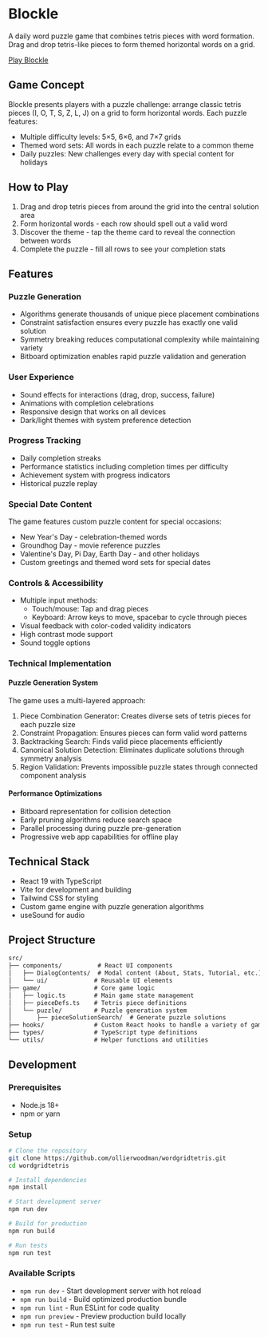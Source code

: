 # Blockle

A daily word puzzle game that combines tetris pieces with word formation. Drag and drop tetris-like pieces to form themed horizontal words on a grid.

[Play Blockle](https://blockle.au)

## Game Concept

Blockle presents players with a puzzle challenge: arrange classic tetris pieces (I, O, T, S, Z, L, J) on a grid to form horizontal words. Each puzzle features:

- Multiple difficulty levels: 5×5, 6×6, and 7×7 grids
- Themed word sets: All words in each puzzle relate to a common theme
- Daily puzzles: New challenges every day with special content for holidays

## How to Play

1. Drag and drop tetris pieces from around the grid into the central solution area
2. Form horizontal words - each row should spell out a valid word
3. Discover the theme - tap the theme card to reveal the connection between words
4. Complete the puzzle - fill all rows to see your completion stats

## Features

### Puzzle Generation

- Algorithms generate thousands of unique piece placement combinations
- Constraint satisfaction ensures every puzzle has exactly one valid solution
- Symmetry breaking reduces computational complexity while maintaining variety
- Bitboard optimization enables rapid puzzle validation and generation

### User Experience

- Sound effects for interactions (drag, drop, success, failure)
- Animations with completion celebrations
- Responsive design that works on all devices
- Dark/light themes with system preference detection

### Progress Tracking

- Daily completion streaks
- Performance statistics including completion times per difficulty
- Achievement system with progress indicators
- Historical puzzle replay

### Special Date Content

The game features custom puzzle content for special occasions:

- New Year's Day - celebration-themed words
- Groundhog Day - movie reference puzzles
- Valentine's Day, Pi Day, Earth Day - and other holidays
- Custom greetings and themed word sets for special dates

### Controls & Accessibility

- Multiple input methods:
  - Touch/mouse: Tap and drag pieces
  - Keyboard: Arrow keys to move, spacebar to cycle through pieces
- Visual feedback with color-coded validity indicators
- High contrast mode support
- Sound toggle options

### Technical Implementation

#### Puzzle Generation System

The game uses a multi-layered approach:

1. Piece Combination Generator: Creates diverse sets of tetris pieces for each puzzle size
2. Constraint Propagation: Ensures pieces can form valid word patterns
3. Backtracking Search: Finds valid piece placements efficiently
4. Canonical Solution Detection: Eliminates duplicate solutions through symmetry analysis
5. Region Validation: Prevents impossible puzzle states through connected component analysis

#### Performance Optimizations

- Bitboard representation for collision detection
- Early pruning algorithms reduce search space
- Parallel processing during puzzle pre-generation
- Progressive web app capabilities for offline play

## Technical Stack

- React 19 with TypeScript
- Vite for development and building
- Tailwind CSS for styling
- Custom game engine with puzzle generation algorithms
- useSound for audio

## Project Structure

```md
src/
├── components/          # React UI components
│   ├── DialogContents/  # Modal content (About, Stats, Tutorial, etc.)
│   └── ui/             # Reusable UI elements
├── game/               # Core game logic
│   ├── logic.ts        # Main game state management
│   ├── pieceDefs.ts    # Tetris piece definitions
│   └── puzzle/         # Puzzle generation system
│       ├── pieceSolutionSearch/  # Generate puzzle solutions
├── hooks/              # Custom React hooks to handle a variety of game related logic
├── types/              # TypeScript type definitions
└── utils/              # Helper functions and utilities
```

## Development

### Prerequisites

- Node.js 18+
- npm or yarn

### Setup

```bash
# Clone the repository
git clone https://github.com/ollierwoodman/wordgridtetris.git
cd wordgridtetris

# Install dependencies
npm install

# Start development server
npm run dev

# Build for production
npm run build

# Run tests
npm run test
```

### Available Scripts

- `npm run dev` - Start development server with hot reload
- `npm run build` - Build optimized production bundle
- `npm run lint` - Run ESLint for code quality
- `npm run preview` - Preview production build locally
- `npm run test` - Run test suite
